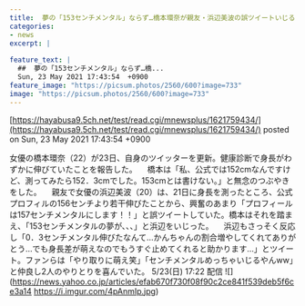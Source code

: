 ```yaml
---
title:  夢の「153センチメンタル」ならず…橋本環奈が親友・浜辺美波の誤ツイートいじる　浜辺も即反応「止めて」  
categories:
- news
excerpt: |
  
feature_text: |
  ##  夢の「153センチメンタル」ならず…橋...
  Sun, 23 May 2021 17:43:54  +0900
feature_image: "https://picsum.photos/2560/600?image=733"
image: "https://picsum.photos/2560/600?image=733"
---
```


[https://hayabusa9.5ch.net/test/read.cgi/mnewsplus/1621759434/](https://hayabusa9.5ch.net/test/read.cgi/mnewsplus/1621759434/)
posted on Sun, 23 May 2021 17:43:54  +0900

<!--more-->

女優の橋本環奈（22）が23日、自身のツイッターを更新。健康診断で身長がわずかに伸びていたことを報告した。 　橋本は「私、公式では152cmなんですけど、測ってみたら152．3cmでした。153cmとは書けない。」と無念のつぶやきをした。 　親友で女優の浜辺美波（20）は、21日に身長を測ったところ、公式プロフィルの156センチより若干伸びたことから、興奮のあまり「プロフィールは157センチメンタルにします！！」と誤ツイートしていた。橋本はそれを踏まえ、「153センチメンタルの夢が、、、」と浜辺をいじった。 　浜辺もさっそく反応し「0．3センチメンタル伸びたなんて…かんちゃんの割合増やしてくれてありがとう…でも身長差が萌えなのでもうすぐ止めてくれると助かります…」とツイート。ファンらは「やり取りに萌え笑」「センチメンタルめっちゃいじるやんww」と仲良し2人のやりとりを喜んでいた。 5/23(日) 17:22 配信 ![](https://news.yahoo.co.jp/articles/efab670f730f08f90c2ce841f539deb5f6ce3a14 https://i.imgur.com/4pAnmIp.jpg)
